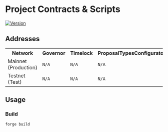# Project Contracts & Scripts

[![Version][version-badge]][version-link]

## Addresses

<table>
<tr>
<th>Network</th>
<th>Governor</th>
<th>Timelock</th>
<th>ProposalTypesConfigurator</th>
<th>ProxyAdmin</th>
<th>Token</th>
</tr>
<tr>
<td>Mainnet (Production)</td>
<td><code>N/A</code></td>
<td><code>N/A</code></td>
<td><code>N/A</code></td>
<td><code>N/A</code></td>
<td><code>N/A</code></td>
</tr>
<tr>
<td>Testnet (Test)</td>
<td><code>N/A</code></td>
<td><code>N/A</code></td>
<td><code>N/A</code></td>
<td><code>N/A</code></td>
<td><code>N/A</code></td>
</tr>
</table>

## Usage

### Build

```shell
forge build
```

[version-badge]: https://img.shields.io/badge/agora--governor-v1.0.0-brightgreen
[version-link]: https://github.com/voteagora/agora-governor/releases/tag/v1.0.0